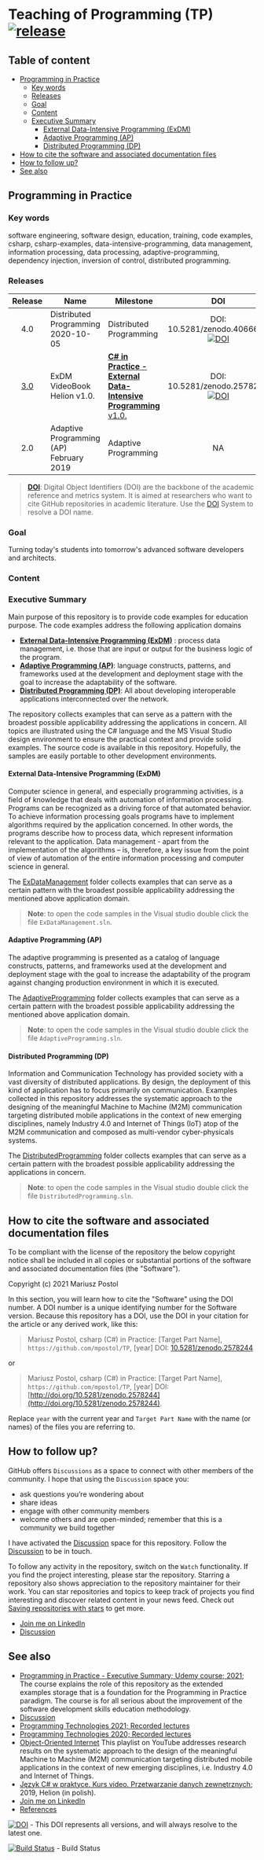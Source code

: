 # Teaching of Programming (TP) [![release](https://img.shields.io/github/release/mpostol/tp.svg?style=flat)](https://github.com/mpostol/TP/releases) <!-- omit in toc -->

## Table of content <!-- omit in toc -->

- [Programming in Practice](#programming-in-practice)
  - [Key words](#key-words)
  - [Releases](#releases)
  - [Goal](#goal)
  - [Content](#content)
  - [Executive Summary](#executive-summary)
    - [External Data-Intensive Programming (ExDM)](#external-data-intensive-programming-exdm)
    - [Adaptive Programming (AP)](#adaptive-programming-ap)
    - [Distributed Programming (DP)](#distributed-programming-dp)
- [How to cite the software and associated documentation files](#how-to-cite-the-software-and-associated-documentation-files)
- [How to follow up?](#how-to-follow-up)
- [See also](#see-also)

## Programming in Practice

### Key words

software engineering, software design, education, training, code examples, csharp, csharp-examples, data-intensive-programming, data management, information processing, data processing, adaptive-programming, dependency injection, inversion of control, distributed programming.

### Releases

|                        Release                        | Name                                    | Milestone                                                               |                                                                  DOI                                                                  |
| :---------------------------------------------------: | --------------------------------------- | ----------------------------------------------------------------------- | :-----------------------------------------------------------------------------------------------------------------------------------: |
|                          4.0                          | Distributed Programming 2020-10-05      | Distributed Programming                                                 | DOI: 10.5281/zenodo.4066609 [![DOI](https://zenodo.org/badge/DOI/10.5281/zenodo.4066609.svg)](https://doi.org/10.5281/zenodo.4066609) |
| [3.0](https://github.com/mpostol/TP/releases/tag/3.0) | ExDM  VideoBook Helion v1.0.            | [**C# in Practice - External Data-Intensive Programming** v1.0.][vdpnt] | DOI: 10.5281/zenodo.2578245 [![DOI](https://zenodo.org/badge/DOI/10.5281/zenodo.2578245.svg)](https://doi.org/10.5281/zenodo.2578245) |
|                          2.0                          | Adaptive Programming (AP) February 2019 | Adaptive Programming                                                    |                                                                  NA                                                                   |

>[**DOI**](https://www.doi.org/hb.html): Digital Object Identifiers (DOI) are the backbone of the academic reference and metrics system. It is aimed at researchers who want to cite GitHub repositories in academic literature. Use the [DOI](https://www.doi.org/) System to resolve a DOI name.

### Goal

Turning today's students into tomorrow's advanced software developers and architects.

### Content

### Executive Summary

Main purpose of this repository is to provide code examples for education purpose. The code examples address the following application domains

- [**External Data-Intensive Programming (ExDM)**](ExDataManagement/README.md) : process data management, i.e. those that are input or output for the business logic of the program.
- [**Adaptive Programming (AP)**](AdaptiveProgramming/README.md): language constructs, patterns, and frameworks used at the development and deployment stage with the goal to increase the adaptability of the software.
- [**Distributed Programming (DP)**](DistributedProgramming/README.md): All about developing interoperable applications interconnected over the network.

The repository collects examples that can serve as a pattern with the broadest possible applicability addressing the applications in concern.  All topics are illustrated using the C# language and the MS Visual Studio design environment to ensure the practical context and provide solid examples. The source code is available in this repository. Hopefully, the samples are easily portable to other development environments.

#### External Data-Intensive Programming (ExDM)

Computer science in general, and especially programming activities, is a field of knowledge that deals with automation of information processing. Programs can be recognized as a driving force of that automated behavior. To achieve information processing goals programs have to implement algorithms required by the application concerned. In other words, the programs describe how to process data, which represent information relevant to the application. Data management - apart from the implementation of the algorithms – is, therefore, a key issue from the point of view of automation of the entire information processing and computer science in general.

The [ExDataManagement](ExDataManagement/README.md) folder collects examples that can serve as a certain pattern with the broadest possible applicability addressing the mentioned above application domain.

> **Note**: to open the code samples in the Visual studio double click the file `ExDataManagement.sln`.

#### Adaptive Programming (AP)

The adaptive programming is presented as a catalog of language constructs, patterns, and frameworks used at the development and deployment stage with the goal to increase the adaptability of the program against changing production environment in which it is executed.

The [AdaptiveProgramming](AdaptiveProgramming/README.md) folder collects examples that can serve as a certain pattern with the broadest possible applicability addressing the mentioned above application domain.

> **Note**: to open the code samples in the Visual studio double click the file `AdaptiveProgramming.sln`.

#### Distributed Programming (DP)

Information and Communication Technology has provided society with a vast diversity of distributed applications. By design, the deployment of this kind of application has to focus primarily on communication. Examples collected in this repository addresses the systematic approach to the designing of the meaningful Machine to Machine (M2M) communication targeting distributed mobile applications in the context of new emerging disciplines, namely Industry 4.0 and Internet of Things (IoT) atop of the M2M communication and composed as multi-vendor cyber-physicals systems.

The [DistributedProgramming](DistributedProgramming/README.md) folder collects examples that can serve as a certain pattern with the broadest possible applicability addressing the applications in concern.

> **Note**: to open the code samples in the Visual studio double click the file `DistributedProgramming.sln`.

## How to cite the software and associated documentation files

To be compliant with the license of the repository the below copyright notice shall be included in all copies or substantial portions of the software and associated documentation files (the "Software").

Copyright (c) 2021 Mariusz Postol

In this section, you will learn how to cite the "Software" using the DOI number. A DOI number is a unique identifying number for the Software version. Because this repository has a DOI, use the DOI in your citation for the article or any derived work, like this:

> Mariusz Postol, csharp (C#) in Practice: \[Target Part Name\], `https://github.com/mpostol/TP`, \[year\] DOI: [10.5281/zenodo.2578244](http://doi.org/10.5281/zenodo.2578244)

or

> Mariusz Postol, csharp (C#) in Practice: \[Target Part Name\], `https://github.com/mpostol/TP`, \[year\] DOI: [http://doi.org/10.5281/zenodo.2578244](http://doi.org/10.5281/zenodo.2578244).

Replace `year` with the current year and `Target Part Name` with the name (or names) of the files you are referring to.

## How to follow up?

GitHub offers `Discussions` as a space to connect with other members of the community. I hope that using the `Discussion` space you:

- ask questions you’re wondering about
- share ideas
- engage with other community members
- welcome others and are open-minded; remember that this is a community we build together

I have activated the [Discussion][Discussion] space for this repository. Follow the  [Discussion][Discussion] to be in touch.

To follow any activity in the repository, switch on the `Watch` functionality. If you find the project interesting, please star the repository. Starring a repository also shows appreciation to the repository maintainer for their work. You can star repositories and topics to keep track of projects you find interesting and discover related content in your news feed. Check out [Saving repositories with stars](https://docs.github.com/en/get-started/exploring-projects-on-github/saving-repositories-with-stars) to get more.

- [Join me on LinkedIn](https://pl.linkedin.com/in/mpostol)
- [Discussion][Discussion]

## See also

- [Programming in Practice - Executive Summary; Udemy course; 2021][udemyPiPES]; The course explains the role of this repository as the extended examples storage that is a foundation for the Programming in Practice paradigm. The course is for all serious about the improvement of the software development skills education methodology.
- [Discussion][Discussion]
- [Programming Technologies 2021; Recorded lectures](https://youtube.com/playlist?list=PLC7zPvgw-YbyWXRTAe9m-ABP9YWmpLvUk)
- [Programming Technologies 2020; Recorded lectures](https://youtube.com/playlist?list=PLC7zPvgw-YbwOD3GaSPl6kzKhDRmmrA-9)
- [Object-Oriented Internet](https://youtube.com/playlist?list=PLC7zPvgw-YbyWss-0j_waddacgroLFTzi) This playlist on YouTube addresses research results on the systematic approach to the design of the meaningful Machine to Machine (M2M) communication targeting distributed mobile applications in the context of new emerging disciplines, i.e. Industry 4.0 and Internet of Things.
- [Język C# w praktyce. Kurs video. Przetwarzanie danych zewnętrznych](https://videopoint.pl/kurs/jezyk-c-w-praktyce-kurs-video-przetwarzanie-danych-zewnetrznych-mariusz-postol,vjcprv.htm#format/w); 2019, Helion (in polish).
- [Join me on LinkedIn](https://pl.linkedin.com/in/mpostol)
- [References](..\REFERENCES.md)

[![DOI](https://zenodo.org/badge/DOI/10.5281/zenodo.2578244.svg)](https://doi.org/10.5281/zenodo.2578244) - This DOI represents all versions, and will always resolve to the latest one.

[![Build Status](https://caseu.visualstudio.com/TP/_apis/build/status/mpostol.TP?branchName=master)](https://caseu.visualstudio.com/TP/_build/latest?definitionId=2&branchName=master) - Build Status

[udemyPiPES]: https://www.udemy.com/course/pipintroduction/?referralCode=E1B8E460A82ECB36A835
[Discussion]: https://github.com/mpostol/TP/discussions
[vdpnt]: https://videopoint.pl/kurs/jezyk-c-w-praktyce-kurs-video-przetwarzanie-danych-zewnetrznych-mariusz-postol,vjcprv.htm#format/w

<!--
//____________________________________________________________________________
//
//  Copyright (C) 2021, Mariusz Postol LODZ POLAND.
//
//____________________________________________________________________________
-->
